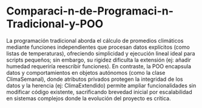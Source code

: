 # Comparaci-n-de-Programaci-n-Tradicional-y-POO
La programación tradicional aborda el cálculo de promedios climáticos mediante funciones independientes que procesan datos explícitos (como listas de temperaturas), ofreciendo simplicidad y ejecución lineal ideal para scripts pequeños; sin embargo, su rigidez dificulta la extensión (ej: añadir humedad requeriría reescribir funciones). En contraste, la POO encapsula datos y comportamientos en objetos autónomos (como la clase ClimaSemanal), donde atributos privados protegen la integridad de los datos y la herencia (ej: ClimaExtendido) permite ampliar funcionalidades sin modificar código existente, sacrificando brevedad inicial por escalabilidad en sistemas complejos donde la evolución del proyecto es crítica.
